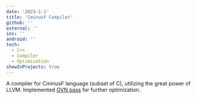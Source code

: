 ```yaml
---
date: '2023-1-1'
title: 'CminusF Compiler'
github: ''
external: ''
ios: ''
android: ''
tech:
  - C++
  - Compiler
  - Optimization
showInProjects: true
---
```


A compiler for CminusF language (subset of C), utilizing the great power of
LLVM. Implemented [GVN pass](https://link.springer.com/chapter/10.1007/978-3-319-26529-2_4) for further optimization.
